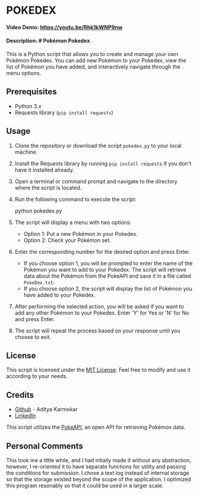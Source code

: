 # POKEDEX

#### Video Demo:  <https://youtu.be/Rhk1kWNP9nw>

#### Description: # Pokémon Pokedex

This is a Python script that allows you to create and manage your own Pokémon Pokedex. You can add new Pokémon to your Pokedex, view the list of Pokémon you have added, and interactively navigate through the menu options.

## Prerequisites

- Python 3.x
- Requests library (`pip install requests`)

## Usage

1. Clone the repository or download the script `pokedex.py` to your local machine.
2. Install the Requests library by running `pip install requests` if you don't have it installed already.
3. Open a terminal or command prompt and navigate to the directory where the script is located.
4. Run the following command to execute the script:


   python pokedex.py


5. The script will display a menu with two options:

   - Option 1: Put a new Pokémon in your Pokedex.
   - Option 2: Check your Pokémon set.

6. Enter the corresponding number for the desired option and press Enter.

   - If you choose option 1, you will be prompted to enter the name of the Pokémon you want to add to your Pokedex. The script will retrieve data about the Pokémon from the PokeAPI and save it in a file called `PokeDex.txt`.
   - If you choose option 2, the script will display the list of Pokémon you have added to your Pokedex.

7. After performing the selected action, you will be asked if you want to add any other Pokémon to your Pokedex. Enter 'Y' for Yes or 'N' for No and press Enter.

8. The script will repeat the process based on your response until you choose to exit.

## License

This script is licensed under the [MIT License](https://opensource.org/licenses/MIT). Feel free to modify and use it according to your needs.

## Credits

- [Github](https://github.com/RoyalCoderPRO) - Aditya Karmokar
- [LinkedIn](https://www.linkedin.com/in/aditya-karmokar-6785751b1/)

This script utilizes the [PokeAPI](https://pokeapi.co/), an open API for retrieving Pokémon data.

## Personal Comments

This took me a little while, and I had intially made it without any abstraction, however, I re-oriented it to have separate functions for utility and passing the conditions for submission. I chose a text log instead of internal storage so that the storage existed beyond the scope of the application. I optimized this program resonably so that it could be used in a larger scale.